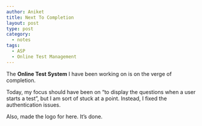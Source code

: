 ```yaml
---
author: Aniket
title: Next To Completion
layout: post
type: post
category:
  - notes
tags:
  - ASP
  - Online Test Management
---
```

The **Online Test System** I have been working on is on the verge of completion.

Today, my focus should have been on “to display the questions when a user starts a test”, but I am sort of stuck at a point. Instead, I fixed the authentication issues.

Also, made the logo for here. It’s done.